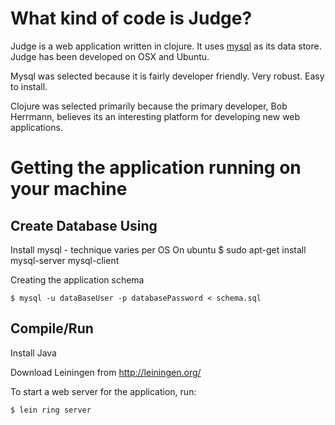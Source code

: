 
# What kind of code is Judge?

Judge is a web application written in clojure.   It uses [mysql](http://mysql.com) as its data store.  Judge has
been developed on OSX and Ubuntu.

Mysql was selected because it is fairly developer friendly.   Very robust.  Easy to install.

Clojure was selected primarily because the primary developer, Bob Herrmann, believes its an interesting platform
for developing new web applications.

# Getting the application running on your machine

## Create Database Using

Install mysql  - technique varies per OS
On ubuntu
   $  sudo apt-get install mysql-server mysql-client

Creating the application schema

    $ mysql -u dataBaseUser -p databasePassword < schema.sql

## Compile/Run

Install Java

Download Leiningen from http://leiningen.org/

To start a web server for the application, run:

    $ lein ring server

